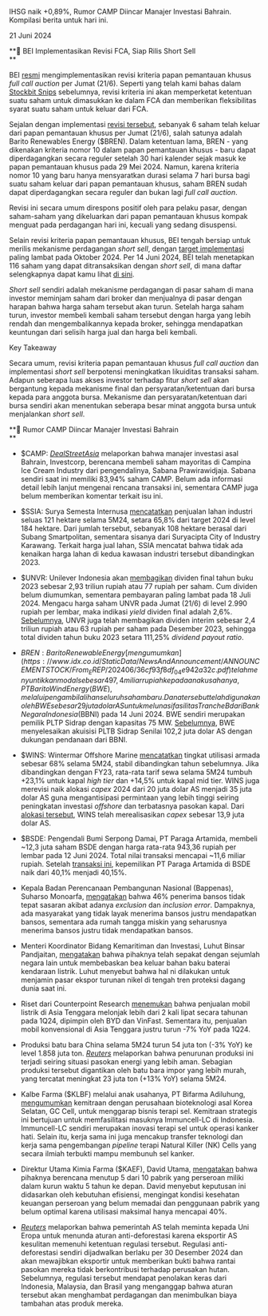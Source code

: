 IHSG naik +0,89%, Rumor CAMP Diincar Manajer Investasi Bahrain. Kompilasi berita untuk hari ini.

21 Juni 2024

**📃 BEI Implementasikan Revisi FCA, Siap Rilis Short Sell  
**

BEI [resmi](https://www.emitennews.com/news/bei-implementasikan-hasil-evaluasi-ppk-fca-per-21-juni-2024#google_vignette) mengimplementasikan revisi kriteria papan pemantauan khusus _full call auction_ per Jumat (21/6). Seperti yang telah kami bahas dalam [Stockbit Snips](https://snips.stockbit.com/snips-terbaru/bei-berencana-revisi-aturan-full-call-auction) sebelumnya, revisi kriteria ini akan memperketat ketentuan suatu saham untuk dimasukkan ke dalam FCA dan memberikan fleksibilitas syarat suatu saham untuk keluar dari FCA.

Sejalan dengan implementasi [revisi tersebut](https://www.idx.co.id/StaticData/NewsAndAnnouncement/ANNOUNCEMENTSTOCK/From_EREP/202406/e52ae0bc94_3d225147d3.pdf), sebanyak 6 saham telah keluar dari papan pemantauan khusus per Jumat (21/6), salah satunya adalah Barito Renewables Energy ($BREN). Dalam ketentuan lama, BREN - yang dikenakan kriteria nomor 10 dalam papan pemantauan khusus - baru dapat diperdagangkan secara reguler setelah 30 hari kalender sejak masuk ke papan pemantauan khusus pada 29 Mei 2024. Namun, karena kriteria nomor 10 yang baru hanya mensyaratkan durasi selama 7 hari bursa bagi suatu saham keluar dari papan pemantauan khusus, saham BREN sudah dapat diperdagangkan secara reguler dan bukan lagi _full call auction_.

Revisi ini secara umum direspons positif oleh para pelaku pasar, dengan saham-saham yang dikeluarkan dari papan pemantauan khusus kompak menguat pada perdagangan hari ini, kecuali yang sedang disuspensi.

Selain revisi kriteria papan pemantauan khusus, BEI tengah bersiap untuk merilis mekanisme perdagangan _short sell_, dengan [target implementasi](https://investasi.kontan.co.id/news/bei-targetkan-aturan-baru-short-selling-diimplementasikan-oktober-2024) paling lambat pada Oktober 2024. Per 14 Juni 2024, BEI telah menetapkan 116 saham yang dapat ditransaksikan dengan _short sell_, di mana daftar selengkapnya dapat kamu lihat [di sini](https://www.idx.co.id/StaticData/NewsAndAnnouncement/ANNOUNCEMENTSTOCK/Exchange/Peng-00112_BEI.POP_05-2024-ID.zip).

_Short sell_ sendiri adalah mekanisme perdagangan di pasar saham di mana investor meminjam saham dari broker dan menjualnya di pasar dengan harapan bahwa harga saham tersebut akan turun. Setelah harga saham turun, investor membeli kembali saham tersebut dengan harga yang lebih rendah dan mengembalikannya kepada broker, sehingga mendapatkan keuntungan dari selisih harga jual dan harga beli kembali.

Key Takeaway

Secara umum, revisi kriteria papan pemantauan khusus _full call auction_ dan implementasi _short sell_ berpotensi meningkatkan likuiditas transaksi saham. Adapun seberapa luas akses investor terhadap fitur _short sell_ akan bergantung kepada mekanisme final dan persyaratan/ketentuan dari bursa kepada para anggota bursa. Mekanisme dan persyaratan/ketentuan dari bursa sendiri akan menentukan seberapa besar minat anggota bursa untuk menjalankan _short sell_.

**🍧 Rumor CAMP Diincar Manajer Investasi Bahrain  
**

- $CAMP: _[DealStreetAsia](https://www.dealstreetasia.com/stories/investcorp-campina-400641)_ melaporkan bahwa manajer investasi asal Bahrain, Investcorp, berencana membeli saham mayoritas di Campina Ice Cream Industry dari pengendalinya, Sabana Prawirawidjaja. Sabana sendiri saat ini memiliki 83,94% saham CAMP. Belum ada informasi detail lebih lanjut mengenai rencana transaksi ini, sementara CAMP juga belum memberikan komentar terkait isu ini.
- $SSIA: Surya Semesta Internusa [mencatatkan](https://epaper.kontan.co.id/v2/player/view/harian/2024-06-21#page/11) penjualan lahan industri seluas 121 hektare selama 5M24, setara 65,8% dari target 2024 di level 184 hektare. Dari jumlah tersebut, sebanyak 108 hektare berasal dari Subang Smartpolitan, sementara sisanya dari Suryacipta City of Industry Karawang. Terkait harga jual lahan, SSIA mencatat bahwa tidak ada kenaikan harga lahan di kedua kawasan industri tersebut dibandingkan 2023.
- $UNVR: Unilever Indonesia akan [membagikan](https://insight.kontan.co.id/news/tebar-dividen-unilever-unvr-siap-genjot-pertumbuhan-bisnis) dividen final tahun buku 2023 sebesar 2,93 triliun rupiah atau 77 rupiah per saham. Cum dividen belum diumumkan, sementara pembayaran paling lambat pada 18 Juli 2024. Mengacu harga saham UNVR pada Jumat (21/6) di level 2.990 rupiah per lembar, maka indikasi _yield_ dividen final adalah 2,6%. [Sebelumnya](https://www.idx.co.id/StaticData/NewsAndAnnouncement/ANNOUNCEMENTSTOCK/From_EREP/202311/9da54b0f6a_5a136ae226.pdf), UNVR juga telah membagikan dividen interim sebesar 2,4 triliun rupiah atau 63 rupiah per saham pada Desember 2023, sehingga total dividen tahun buku 2023 setara 111,25% _dividend payout ratio_.
- $BREN: Barito Renewable Energy [mengumumkan](https://www.idx.co.id/StaticData/NewsAndAnnouncement/ANNOUNCEMENTSTOCK/From_EREP/202406/36cf93f8df_04e942a32c.pdf) telah menyuntikkan modal sebesar 497,4 miliar rupiah kepada anak usahanya, PT Barito Wind Energy (BWE), melalui pengambilalihan seluruh saham baru. Dana tersebut telah digunakan oleh BWE sebesar 29 juta dolar AS untuk melunasi fasilitas Tranche B dari Bank Negara Indonesia ($BBNI) pada 14 Juni 2024. BWE sendiri merupakan pemilik PLTP Sidrap dengan kapasitas 75 MW. [Sebelumnya](https://www.idx.co.id/StaticData/NewsAndAnnouncement/ANNOUNCEMENTSTOCK/From_EREP/202404/a50af39ad0_fa9b15539e.pdf), BWE menyelesaikan akuisisi PLTB Sidrap Senilai 102,2 juta dolar AS dengan dukungan pendanaan dari BBNI.
- $WINS: Wintermar Offshore Marine [mencatatkan](https://www.idx.co.id/StaticData/NewsAndAnnouncement/ANNOUNCEMENTSTOCK/From_EREP/202406/d970c19010_f96658249c.pdf) tingkat utilisasi armada sebesar 68% selama 5M24, stabil dibandingkan tahun sebelumnya. Jika dibandingkan dengan FY23, rata-rata tarif sewa selama 5M24 tumbuh +23,1% untuk kapal _high tier_ dan +14,5% untuk kapal mid tier. WINS juga merevisi naik alokasi _capex_ 2024 dari 20 juta dolar AS menjadi 35 juta dolar AS guna mengantisipasi permintaan yang lebih tinggi seiring peningkatan investasi _offshore_ dan terbatasnya pasokan kapal. Dari [alokasi tersebut](https://market.bisnis.com/read/20240621/192/1775935/wintermar-wins-revisi-capex-jadi-rp574-miliar-untuk-tambah-kapal-2024), WINS telah merealisasikan _capex_ sebesar 13,9 juta dolar AS.
- $BSDE: Pengendali Bumi Serpong Damai, PT Paraga Artamida, membeli ~12,3 juta saham BSDE dengan harga rata-rata 943,36 rupiah per lembar pada 12 Juni 2024. Total nilai transaksi mencapai ~11,6 miliar rupiah. Setelah [transaksi ini](https://www.idx.co.id/StaticData/NewsAndAnnouncement/ANNOUNCEMENTSTOCK/From_EREP/202406/ef078a9234_d473ea1577.pdf), kepemilikan PT Paraga Artamida di BSDE naik dari 40,1% menjadi 40,15%.

- Kepala Badan Perencanaan Pembangunan Nasional (Bappenas), Suharso Monoarfa, [mengatakan](https://katadata.co.id/finansial/makro/667502d38edee/bappenas-46-penerima-bansos-salah-sasaran-karena-kesalahan-pendataan) bahwa 46% penerima bansos tidak tepat sasaran akibat adanya _exclusion_ dan _inclusion error_. Dampaknya, ada masyarakat yang tidak layak menerima bansos justru mendapatkan bansos, sementara ada rumah tangga miskin yang seharusnya menerima bansos justru tidak mendapatkan bansos.
- Menteri Koordinator Bidang Kemaritiman dan Investasi, Luhut Binsar Pandjaitan, [mengatakan](https://epaper.bisnis.com/epaper/detail/page/140161/) bahwa pihaknya telah sepakat dengan sejumlah negara lain untuk membebaskan bea keluar bahan baku baterai kendaraan listrik. Luhut menyebut bahwa hal ni dilakukan untuk menjamin pasar ekspor turunan nikel di tengah tren proteksi dagang dunia saat ini.
- Riset dari Counterpoint Research [menemukan](https://www.reuters.com/business/autos-transportation/chinese-automakers-retain-grip-over-southeast-asias-booming-electric-car-market-2024-06-21/) bahwa penjualan mobil listrik di Asia Tenggara melonjak lebih dari 2 kali lipat secara tahunan pada 1Q24, dipimpin oleh BYD dan VinFast. Sementara itu, penjualan mobil konvensional di Asia Tenggara justru turun -7% YoY pada 1Q24.
- Produksi batu bara China selama 5M24 turun 54 juta ton (\-3% YoY) ke level 1.858 juta ton. _[Reuters](https://www.reuters.com/markets/commodities/china-dials-down-coal-output-focus-structural-reform-kemp-2024-06-20/)_ melaporkan bahwa penurunan produksi ini terjadi seiring situasi pasokan energi yang lebih aman. Sebagian produksi tersebut digantikan oleh batu bara impor yang lebih murah, yang tercatat meningkat 23 juta ton (+13% YoY) selama 5M24.
- Kalbe Farma ($KLBF) melalui anak usahanya, PT Bifarma Adiluhung, [mengumumkan](https://www.kalbe.co.id/id/berita/detail/regenic-resmikan-kemitraan-strategis--bersama-gc-cell-) kemitraan dengan perusahaan bioteknologi asal Korea Selatan, GC Cell, untuk menggarap bisnis terapi sel. Kemitraan strategis ini bertujuan untuk memfasilitasi masuknya Immuncell-LC di Indonesia. Immuncell-LC sendiri merupakan inovasi terapi sel untuk operasi kanker hati. Selain itu, kerja sama ini juga mencakup transfer teknologi dan kerja sama pengembangan _pipeline_ terapi Natural Killer (NK) Cells yang secara ilmiah terbukti mampu membunuh sel kanker.
- Direktur Utama Kimia Farma ($KAEF), David Utama, [mengatakan](https://industri.kontan.co.id/news/kimia-farma-kaef-bakal-tutup-5-pabrik-ini-alasannya) bahwa pihaknya berencana menutup 5 dari 10 pabrik yang perseroan miliki dalam kurun waktu 5 tahun ke depan. David menyebut keputusan ini didasarkan oleh kebutuhan efisiensi, mengingat kondisi kesehatan keuangan perseroan yang belum memadai dan penggunaan pabrik yang belum optimal karena utilisasi maksimal hanya mencapai 40%.
- _[Reuters](https://www.reuters.com/markets/commodities/united-states-asks-eu-delay-deforestation-law-letter-shows-2024-06-20/)_ melaporkan bahwa pemerintah AS telah meminta kepada Uni Eropa untuk menunda aturan anti-deforestasi karena eksportir AS kesulitan memenuhi ketentuan regulasi tersebut. Regulasi anti-deforestasi sendiri dijadwalkan berlaku per 30 Desember 2024 dan akan mewajibkan eksportir untuk memberikan bukti bahwa rantai pasokan mereka tidak berkontribusi terhadap perusakan hutan. Sebelumnya, regulasi tersebut mendapat penolakan keras dari Indonesia, Malaysia, dan Brasil yang menganggap bahwa aturan tersebut akan menghambat perdagangan dan menimbulkan biaya tambahan atas produk mereka.
